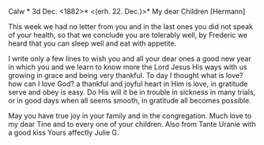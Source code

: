  Calw <Sonntag>* 3d Dec. <1882>*
 <(erh. 22. Dec.)>*
My dear Children [Hermann]

This week we had no letter from you and in the last ones you did not speak of your health, so that we conclude you are tolerably well, by Frederic we heard that you can sleep well and eat with appetite.

I write only a few lines to wish you and all your dear ones a good new year in which you and we learn to know more the Lord Jesus His ways with us growing in grace and being very thankful. To day I thought what is love? how can I love God? a thankful and joyful heart in Him is love, in gratitude serve and obey is easy. Do His will it be in trouble in sickness in many trials, or in good days when all seems smooth, in gratitude all becomes possible.

May you have true joy in your family and in the congregation. 
Much love to my dear Tine and to every one of your children. Also from Tante Uranie with a good kiss
 Yours affectly
 Julie G.
